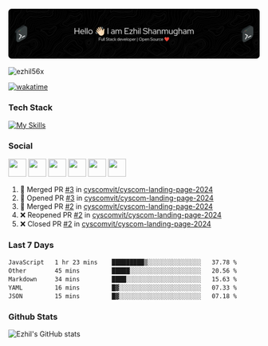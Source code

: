 ![Header](./header.png)

<p align="left"> <img src="https://komarev.com/ghpvc/?username=ezhil56x&label=Profile%20views&color=0e75b6&style=flat" alt="ezhil56x" /> </p>

[![wakatime](https://wakatime.com/badge/user/e780b5d2-6a76-4fde-a594-4ff159327ad3.svg)](https://wakatime.com/@e780b5d2-6a76-4fde-a594-4ff159327ad3)

### Tech Stack

[![My Skills](https://skillicons.dev/icons?i=c,cpp,py,java,kotlin,js,php,html,css,bootstrap,react,ts,nextjs,jquery,flask,nodejs,express,mysql,postgres,mongodb,docker,aws,firebase,vercel,cloudflare,jenkins,nginx,figma&theme=dark&perline=15)](https://skillicons.dev)

### Social

<p align="left">
	<a href="https://discord.com/users/ezhil56x" target="_blank" rel="noreferrer"
		><img
			src="https://skillicons.dev/icons?i=discord&theme=dark"
			width="36"
			height="36"
	/></a>
	<a href="https://www.github.com/ezhil56x" target="_blank" rel="noreferrer"
		><img
			src="https://skillicons.dev/icons?i=github&theme=dark"
			width="36"
			height="36"
	/></a>
	<a href="https://git.selfmade.ninja/ezhil930" target="_blank" rel="noreferrer"
		><img
			src="https://skillicons.dev/icons?i=git&theme=dark"
			width="36"
			height="36"
	/></a>
	<a href="http://www.instagram.com/ezhil56x" target="_blank" rel="noreferrer"
		><img
			src="https://skillicons.dev/icons?i=instagram&theme=dark"
			width="36"
			height="36"
	/></a>
	<a
		href="https://www.linkedin.com/in/ezhilshanmugham"
		target="_blank"
		rel="noreferrer"
		><img
			src="https://skillicons.dev/icons?i=linkedin&theme=dark"
			width="36"
			height="36"
	/></a>
	<a href="https://www.twitter.com/ezhil56x" target="_blank" rel="noreferrer"
		><img
			src="https://skillicons.dev/icons?i=twitter&theme=dark"
			width="36"
			height="36"
	/></a>
</p>

<!--START_SECTION:activity-->
1. 🎉 Merged PR [#3](https://github.com/cyscomvit/cyscom-landing-page-2024/pull/3) in [cyscomvit/cyscom-landing-page-2024](https://github.com/cyscomvit/cyscom-landing-page-2024)
2. 💪 Opened PR [#3](https://github.com/cyscomvit/cyscom-landing-page-2024/pull/3) in [cyscomvit/cyscom-landing-page-2024](https://github.com/cyscomvit/cyscom-landing-page-2024)
3. 🎉 Merged PR [#2](https://github.com/cyscomvit/cyscom-landing-page-2024/pull/2) in [cyscomvit/cyscom-landing-page-2024](https://github.com/cyscomvit/cyscom-landing-page-2024)
4. ❌ Reopened PR [#2](https://github.com/cyscomvit/cyscom-landing-page-2024/pull/2) in [cyscomvit/cyscom-landing-page-2024](https://github.com/cyscomvit/cyscom-landing-page-2024)
5. ❌ Closed PR [#2](https://github.com/cyscomvit/cyscom-landing-page-2024/pull/2) in [cyscomvit/cyscom-landing-page-2024](https://github.com/cyscomvit/cyscom-landing-page-2024)
<!--END_SECTION:activity-->

### Last 7 Days

<!--START_SECTION:waka-->

```txt
JavaScript   1 hr 23 mins    █████████▒░░░░░░░░░░░░░░░   37.78 %
Other        45 mins         █████░░░░░░░░░░░░░░░░░░░░   20.56 %
Markdown     34 mins         ████░░░░░░░░░░░░░░░░░░░░░   15.63 %
YAML         16 mins         █▓░░░░░░░░░░░░░░░░░░░░░░░   07.33 %
JSON         15 mins         █▓░░░░░░░░░░░░░░░░░░░░░░░   07.18 %
```

<!--END_SECTION:waka-->

### Github Stats

![Ezhil's GitHub stats](https://github-readme-stats.vercel.app/api?username=ezhil56x&theme=dark&show_icons=true)
